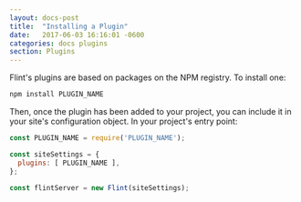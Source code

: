 ```yaml
---
layout: docs-post
title:  "Installing a Plugin"
date:   2017-06-03 16:16:01 -0600
categories: docs plugins
section: Plugins
---
```

Flint's plugins are based on packages on the NPM registry. To install one:

```bash
npm install PLUGIN_NAME
```

Then, once the plugin has been added to your project, you can include it in your site's configuration object. In your project's entry point:

```js
const PLUGIN_NAME = require('PLUGIN_NAME');

const siteSettings = {
  plugins: [ PLUGIN_NAME ],
};

const flintServer = new Flint(siteSettings);
```
